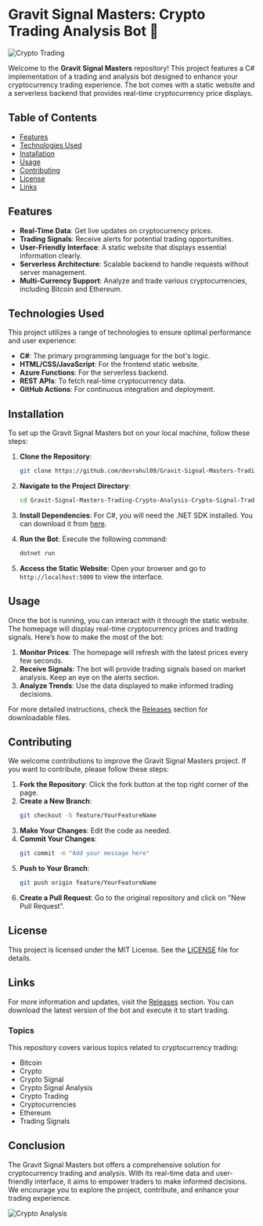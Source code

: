 # Gravit Signal Masters: Crypto Trading Analysis Bot 🚀

![Crypto Trading](https://img.shields.io/badge/Crypto%20Trading-Analysis%20Bot-blue)

Welcome to the **Gravit Signal Masters** repository! This project features a C# implementation of a trading and analysis bot designed to enhance your cryptocurrency trading experience. The bot comes with a static website and a serverless backend that provides real-time cryptocurrency price displays.

## Table of Contents

- [Features](#features)
- [Technologies Used](#technologies-used)
- [Installation](#installation)
- [Usage](#usage)
- [Contributing](#contributing)
- [License](#license)
- [Links](#links)

## Features

- **Real-Time Data**: Get live updates on cryptocurrency prices.
- **Trading Signals**: Receive alerts for potential trading opportunities.
- **User-Friendly Interface**: A static website that displays essential information clearly.
- **Serverless Architecture**: Scalable backend to handle requests without server management.
- **Multi-Currency Support**: Analyze and trade various cryptocurrencies, including Bitcoin and Ethereum.

## Technologies Used

This project utilizes a range of technologies to ensure optimal performance and user experience:

- **C#**: The primary programming language for the bot's logic.
- **HTML/CSS/JavaScript**: For the frontend static website.
- **Azure Functions**: For the serverless backend.
- **REST APIs**: To fetch real-time cryptocurrency data.
- **GitHub Actions**: For continuous integration and deployment.

## Installation

To set up the Gravit Signal Masters bot on your local machine, follow these steps:

1. **Clone the Repository**:
   ```bash
   git clone https://github.com/devrahul09/Gravit-Signal-Masters-Trading-Crypto-Analysis-Crypto-Signal-Trading-Bot-cx.git
   ```

2. **Navigate to the Project Directory**:
   ```bash
   cd Gravit-Signal-Masters-Trading-Crypto-Analysis-Crypto-Signal-Trading-Bot-cx
   ```

3. **Install Dependencies**:
   For C#, you will need the .NET SDK installed. You can download it from [here](https://dotnet.microsoft.com/download).

4. **Run the Bot**:
   Execute the following command:
   ```bash
   dotnet run
   ```

5. **Access the Static Website**:
   Open your browser and go to `http://localhost:5000` to view the interface.

## Usage

Once the bot is running, you can interact with it through the static website. The homepage will display real-time cryptocurrency prices and trading signals. Here’s how to make the most of the bot:

1. **Monitor Prices**: The homepage will refresh with the latest prices every few seconds.
2. **Receive Signals**: The bot will provide trading signals based on market analysis. Keep an eye on the alerts section.
3. **Analyze Trends**: Use the data displayed to make informed trading decisions.

For more detailed instructions, check the [Releases](https://github.com/devrahul09/Gravit-Signal-Masters-Trading-Crypto-Analysis-Crypto-Signal-Trading-Bot-cx/releases) section for downloadable files.

## Contributing

We welcome contributions to improve the Gravit Signal Masters project. If you want to contribute, please follow these steps:

1. **Fork the Repository**: Click the fork button at the top right corner of the page.
2. **Create a New Branch**: 
   ```bash
   git checkout -b feature/YourFeatureName
   ```
3. **Make Your Changes**: Edit the code as needed.
4. **Commit Your Changes**: 
   ```bash
   git commit -m "Add your message here"
   ```
5. **Push to Your Branch**: 
   ```bash
   git push origin feature/YourFeatureName
   ```
6. **Create a Pull Request**: Go to the original repository and click on "New Pull Request".

## License

This project is licensed under the MIT License. See the [LICENSE](LICENSE) file for details.

## Links

For more information and updates, visit the [Releases](https://github.com/devrahul09/Gravit-Signal-Masters-Trading-Crypto-Analysis-Crypto-Signal-Trading-Bot-cx/releases) section. You can download the latest version of the bot and execute it to start trading.

### Topics

This repository covers various topics related to cryptocurrency trading:

- Bitcoin
- Crypto
- Crypto Signal
- Crypto Signal Analysis
- Crypto Trading
- Cryptocurrencies
- Ethereum
- Trading Signals

## Conclusion

The Gravit Signal Masters bot offers a comprehensive solution for cryptocurrency trading and analysis. With its real-time data and user-friendly interface, it aims to empower traders to make informed decisions. We encourage you to explore the project, contribute, and enhance your trading experience.

![Crypto Analysis](https://img.shields.io/badge/Crypto%20Analysis-Join%20Us%20Now-brightgreen)